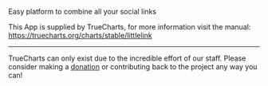 Easy platform to combine all your social links

This App is supplied by TrueCharts, for more information visit the manual: https://truecharts.org/charts/stable/littlelink

---

TrueCharts can only exist due to the incredible effort of our staff.
Please consider making a [donation](https://truecharts.org/docs/about/sponsor) or contributing back to the project any way you can!

